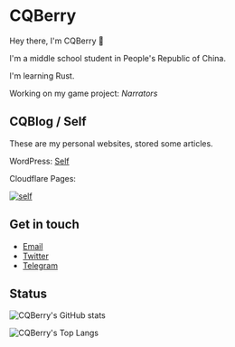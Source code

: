 # CQBerry

Hey there, I'm CQBerry 👋

I'm a middle school student in  People's Republic of China.

I'm learning Rust.

Working on my game project: *Narrators*

## CQBlog / Self

These are my personal websites, stored some articles.

WordPress: [Self](https://www.cqberry.me)

Cloudflare Pages:

[![self](https://github-readme-stats.vercel.app/api/pin/?username=CQBerry&repo=self)](https://github.com/CQBerry/self)

## Get in touch

- [Email](mailto:i@cqberry.me)
- [Twitter](https://twitter.com/CQBerry2)
- [Telegram](https://t.me/CQBerry)


## Status

![CQBerry's GitHub stats](https://github-readme-stats.vercel.app/api?username=CQBerry&show_icons=true)

![CQBerry's Top Langs](https://github-readme-stats.vercel.app/api/top-langs/?username=CQBerry&layout=compact)

